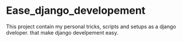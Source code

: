 # Ease_django_developement
This project contain my personal tricks, scripts and setups as a django dveloper. that make django develpement easy. 
